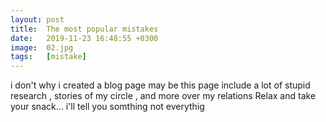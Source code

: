 ```yaml
---
layout: post
title:  The most popular mistakes
date:   2019-11-23 16:48:55 +0300
image:  02.jpg
tags:   [mistake]
---
```

i don't why i created a blog page may be this page include a lot of stupid research , stories of my circle , and more over my relations
Relax and take your snack... i'll tell you somthing not everythig 
